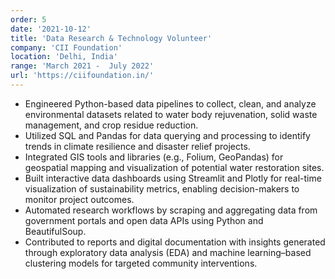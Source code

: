 ```yaml
---
order: 5
date: '2021-10-12'
title: 'Data Research & Technology Volunteer'
company: 'CII Foundation'
location: 'Delhi, India'
range: 'March 2021 -  July 2022'
url: 'https://ciifoundation.in/'
---
```


- Engineered Python-based data pipelines to collect, clean, and analyze environmental datasets related to water body rejuvenation, solid waste management, and crop residue reduction.
- Utilized SQL and Pandas for data querying and processing to identify trends in climate resilience and disaster relief projects.
- Integrated GIS tools and libraries (e.g., Folium, GeoPandas) for geospatial mapping and visualization of potential water restoration sites.
- Built interactive data dashboards using Streamlit and Plotly for real-time visualization of sustainability metrics, enabling decision-makers to monitor project outcomes.
- Automated research workflows by scraping and aggregating data from government portals and open data APIs using Python and BeautifulSoup.
- Contributed to reports and digital documentation with insights generated through exploratory data analysis (EDA) and machine learning–based clustering models for targeted community interventions.
